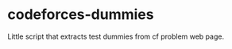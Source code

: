 codeforces-dummies
==================

Little script that extracts test dummies from cf problem web page.
